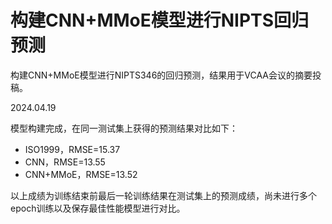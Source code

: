 # 构建CNN+MMoE模型进行NIPTS回归预测

构建CNN+MMoE模型进行NIPTS346的回归预测，结果用于VCAA会议的摘要投稿。

2024.04.19

模型构建完成，在同一测试集上获得的预测结果对比如下：

* ISO1999，RMSE=15.37
* CNN，RMSE=13.55
* CNN+MMoE，RMSE=13.52

以上成绩为训练结束前最后一轮训练结果在测试集上的预测成绩，尚未进行多个epoch训练以及保存最佳性能模型进行对比。
